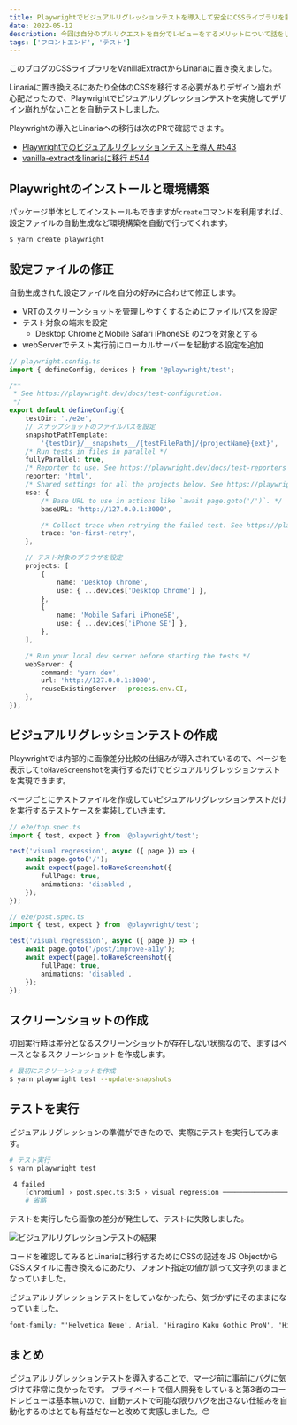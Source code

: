 ```yaml
---
title: Playwrightでビジュアルリグレッションテストを導入して安全にCSSライブラリを置き換える
date: 2022-05-12
description: 今回は自分のプルリクエストを自分でレビューをするメリットについて話をしたいと思います。
tags: ['フロントエンド', 'テスト']
---
```


このブログのCSSライブラリをVanillaExtractからLinariaに置き換えました。

Linariaに置き換えるにあたり全体のCSSを移行する必要がありデザイン崩れが心配だったので、Playwrightでビジュアルリグレッションテストを実施してデザイン崩れがないことを自動テストしました。

Playwrightの導入とLinariaへの移行は次のPRで確認できます。

- [Playwrightでのビジュアルリグレッションテストを導入 #543](https://github.com/t-yng/blog/pull/543)
- [vanilla-extractをlinariaに移行 #544](https://github.com/t-yng/blog/pull/544)

## Playwrightのインストールと環境構築
パッケージ単体としてインストールもできますが`create`コマンドを利用すれば、設定ファイルの自動生成など環境構築を自動で行ってくれます。

```sh
$ yarn create playwright
```

## 設定ファイルの修正
自動生成された設定ファイルを自分の好みに合わせて修正します。

- VRTのスクリーンショットを管理しやすくするためにファイルパスを設定
- テスト対象の端末を設定
  - Desktop ChromeとMobile Safari iPhoneSE の2つを対象とする
- webServerでテスト実行前にローカルサーバーを起動する設定を追加

```ts
// playwright.config.ts
import { defineConfig, devices } from '@playwright/test';

/**
 * See https://playwright.dev/docs/test-configuration.
 */
export default defineConfig({
    testDir: './e2e',
    // スナップショットのファイルパスを設定
    snapshotPathTemplate:
        '{testDir}/__snapshots__/{testFilePath}/{projectName}{ext}',
    /* Run tests in files in parallel */
    fullyParallel: true,
    /* Reporter to use. See https://playwright.dev/docs/test-reporters */
    reporter: 'html',
    /* Shared settings for all the projects below. See https://playwright.dev/docs/api/class-testoptions. */
    use: {
        /* Base URL to use in actions like `await page.goto('/')`. */
        baseURL: 'http://127.0.0.1:3000',

        /* Collect trace when retrying the failed test. See https://playwright.dev/docs/trace-viewer */
        trace: 'on-first-retry',
    },

    // テスト対象のブラウザを設定
    projects: [
        {
            name: 'Desktop Chrome',
            use: { ...devices['Desktop Chrome'] },
        },
        {
            name: 'Mobile Safari iPhoneSE',
            use: { ...devices['iPhone SE'] },
        },
    ],

    /* Run your local dev server before starting the tests */
    webServer: {
        command: 'yarn dev',
        url: 'http://127.0.0.1:3000',
        reuseExistingServer: !process.env.CI,
    },
});
```

## ビジュアルリグレッションテストの作成
Playwrightでは内部的に画像差分比較の仕組みが導入されているので、ページを表示して`toHaveScreenshot`を実行するだけでビジュアルリグレッションテストを実現できます。

ページごとにテストファイルを作成していビジュアルリグレッションテストだけを実行するテストケースを実装していきます。

```ts
// e2e/top.spec.ts
import { test, expect } from '@playwright/test';

test('visual regression', async ({ page }) => {
    await page.goto('/');
    await expect(page).toHaveScreenshot({
        fullPage: true,
        animations: 'disabled',
    });
});
```

```ts
// e2e/post.spec.ts
import { test, expect } from '@playwright/test';

test('visual regression', async ({ page }) => {
    await page.goto('/post/improve-a11y');
    await expect(page).toHaveScreenshot({
        fullPage: true,
        animations: 'disabled',
    });
});
```

## スクリーンショットの作成
初回実行時は差分となるスクリーンショットが存在しない状態なので、まずはベースとなるスクリーンショットを作成します。

```sh
# 最初にスクリーンショットを作成
$ yarn playwright test --update-snapshots
```

## テストを実行
ビジュアルリグレッションの準備ができたので、実際にテストを実行してみます。

```sh
# テスト実行
$ yarn playwright test

 4 failed
    [chromium] › post.spec.ts:3:5 › visual regression ──────────────────────────────────
    # 省略
```

テストを実行したら画像の差分が発生して、テストに失敗しました。

![ビジュアルリグレッションテストの結果](/images/posts/playwright-vrt/failed.png)

コードを確認してみるとLinariaに移行するためにCSSの記述をJS ObjectからCSSスタイルに書き換えるにあたり、フォント指定の値が誤って文字列のままとなっていました。

ビジュアルリグレッションテストをしていなかったら、気づかずにそのままになっていました。

```css
font-family: "'Helvetica Neue', Arial, 'Hiragino Kaku Gothic ProN', 'Hiragino Sans', Meiryo, sans-serif";
```

## まとめ
ビジュアルリグレッションテストを導入することで、マージ前に事前にバグに気づけて非常に良かったです。
プライベートで個人開発をしていると第3者のコードレビューは基本無いので、自動テストで可能な限りバグを出さない仕組みを自動化するのはとても有益だなーと改めて実感しました。😊
